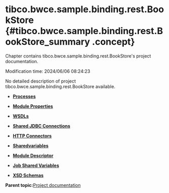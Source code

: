 # tibco.bwce.sample.binding.rest.BookStore {#tibco.bwce.sample.binding.rest.BookStore_summary .concept}

Chapter contains tibco.bwce.sample.binding.rest.BookStore's project documentation.

Modification time: 2024/06/06 08:24:23

No detailed description of project tibco.bwce.sample.binding.rest.BookStore available.

-   **[Processes](../../projects/tibco.bwce.sample.binding.rest.BookStore/common/process.md)**  

-   **[Module Properties](../../projects/tibco.bwce.sample.binding.rest.BookStore/common/substvar.md)**  

-   **[WSDLs](../../projects/tibco.bwce.sample.binding.rest.BookStore/common/wsdl.md)**  

-   **[Shared JDBC Connections](../../projects/tibco.bwce.sample.binding.rest.BookStore/common/sharedjdbc.md)**  

-   **[HTTP Connectors](../../projects/tibco.bwce.sample.binding.rest.BookStore/common/httpConnector.md)**  

-   **[Sharedvariables](../../projects/tibco.bwce.sample.binding.rest.BookStore/common/sharedvariable.md)**  

-   **[Module Descriptor](../../projects/tibco.bwce.sample.binding.rest.BookStore/common/moduleDescriptor.md)**  

-   **[Job Shared Variables](../../projects/tibco.bwce.sample.binding.rest.BookStore/common/jobsharedvariable.md)**  

-   **[XSD Schemas](../../projects/tibco.bwce.sample.binding.rest.BookStore/common/xsd.md)**  


**Parent topic:**[Project documentation](../../projects/projects.md)

